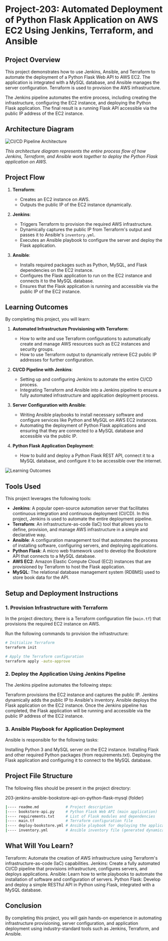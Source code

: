 # Project-203: Automated Deployment of Python Flask Application on AWS EC2 Using Jenkins, Terraform, and Ansible

## Project Overview

This project demonstrates how to use Jenkins, Ansible, and Terraform to automate the deployment of a Python Flask Web API to AWS EC2. The application is integrated with a MySQL database, and Ansible manages the server configuration. Terraform is used to provision the AWS infrastructure.

The Jenkins pipeline automates the entire process, including creating the infrastructure, configuring the EC2 instance, and deploying the Python Flask application. The final result is a running Flask API accessible via the public IP address of the EC2 instance.

## Architecture Diagram

![CI/CD Pipeline Architecture](./images/architecture.png)

_This architecture diagram represents the entire process flow of how Jenkins, Terraform, and Ansible work together to deploy the Python Flask application on AWS._

## Project Flow

1. **Terraform**:
   - Creates an EC2 instance on AWS.
   - Outputs the public IP of the EC2 instance dynamically.

2. **Jenkins**:
   - Triggers Terraform to provision the required AWS infrastructure.
   - Dynamically captures the public IP from Terraform's output and passes it to Ansible's `inventory.yml`.
   - Executes an Ansible playbook to configure the server and deploy the Flask application.

3. **Ansible**:
   - Installs required packages such as Python, MySQL, and Flask dependencies on the EC2 instance.
   - Configures the Flask application to run on the EC2 instance and connects it to the MySQL database.
   - Ensures that the Flask application is running and accessible via the public IP of the EC2 instance.

## Learning Outcomes

By completing this project, you will learn:

1. **Automated Infrastructure Provisioning with Terraform**:
   - How to write and use Terraform configurations to automatically create and manage AWS resources such as EC2 instances and security groups.
   - How to use Terraform output to dynamically retrieve EC2 public IP addresses for further configuration.

2. **CI/CD Pipeline with Jenkins**:
   - Setting up and configuring Jenkins to automate the entire CI/CD process.
   - Integrating Terraform and Ansible into a Jenkins pipeline to ensure a fully automated infrastructure and application deployment process.

3. **Server Configuration with Ansible**:
   - Writing Ansible playbooks to install necessary software and configure services like Python and MySQL on AWS EC2 instances.
   - Automating the deployment of Python Flask applications and ensuring that they are connected to a MySQL database and accessible via the public IP.

4. **Python Flask Application Deployment**:
   - How to build and deploy a Python Flask REST API, connect it to a MySQL database, and configure it to be accessible over the internet.

![Learning Outcomes](./images/learning-outcomes.png)

## Tools Used

This project leverages the following tools:

- **Jenkins**: A popular open-source automation server that facilitates continuous integration and continuous deployment (CI/CD). In this project, Jenkins is used to automate the entire deployment pipeline.
- **Terraform**: An infrastructure-as-code (IaC) tool that allows you to define, provision, and manage AWS infrastructure in a simple and declarative way.
- **Ansible**: A configuration management tool that automates the process of installing software, configuring servers, and deploying applications.
- **Python Flask**: A micro web framework used to develop the Bookstore API that connects to a MySQL database.
- **AWS EC2**: Amazon Elastic Compute Cloud (EC2) instances that are provisioned by Terraform to host the Flask application.
- **MySQL**: The relational database management system (RDBMS) used to store book data for the API.

## Setup and Deployment Instructions

### 1. Provision Infrastructure with Terraform

In the project directory, there is a Terraform configuration file (`main.tf`) that provisions the required EC2 instance on AWS.

Run the following commands to provision the infrastructure:

```bash
# Initialize Terraform
terraform init

# Apply the Terraform configuration
terraform apply -auto-approve
```
### 2. Deploy the Application Using Jenkins Pipeline

The Jenkins pipeline automates the following steps:

Terraform provisions the EC2 instance and captures the public IP.
Jenkins dynamically adds the public IP to Ansible's inventory.
Ansible deploys the Flask application on the EC2 instance.
Once the Jenkins pipeline has completed, the Flask application will be running and accessible via the public IP address of the EC2 instance.

### 3. Ansible Playbook for Application Deployment

Ansible is responsible for the following tasks:

Installing Python 3 and MySQL server on the EC2 instance.
Installing Flask and other required Python packages (from requirements.txt).
Deploying the Flask application and configuring it to connect to the MySQL database.

## Project File Structure
The following files should be present in the project directory:

203-jenkins-ansible-bookstore-api-on-python-flask-mysql (folder)

```bash
|---- readme.md            # Project description
|---- bookstore-api.py     # Python Flask Web API (main application)
|---- requirements.txt     # List of Flask modules and dependencies
|---- main.tf              # Terraform configuration file
|---- deploy-bookstore.yml # Ansible playbook for deploying the application
|---- inventory.yml        # Ansible inventory file (generated dynamically by Jenkins)
```

## What Will You Learn?

Terraform: Automate the creation of AWS infrastructure using Terraform's infrastructure-as-code (IaC) capabilities.
Jenkins: Create a fully automated CI/CD pipeline that provisions infrastructure, configures servers, and deploys applications.
Ansible: Learn how to write playbooks to automate the installation of software and configuration of servers.
Python Flask: Develop and deploy a simple RESTful API in Python using Flask, integrated with a MySQL database.

## Conclusion

By completing this project, you will gain hands-on experience in automating infrastructure provisioning, server configuration, and application deployment using industry-standard tools such as Jenkins, Terraform, and Ansible.